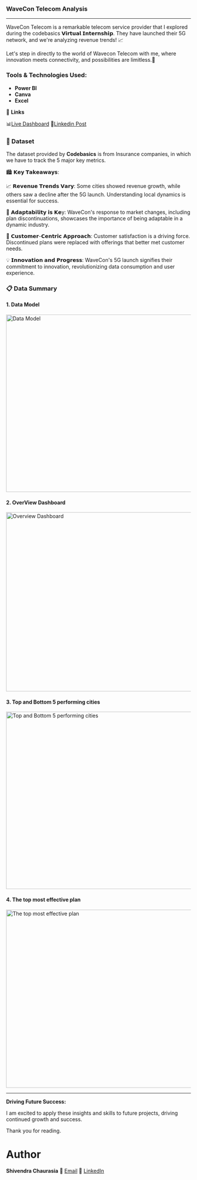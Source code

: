 ### **WaveCon Telecom Analysis**
---
WaveCon Telecom is a remarkable telecom service provider that I explored during the codebasics 𝗩𝗶𝗿𝘁𝘂𝗮𝗹 𝗜𝗻𝘁𝗲𝗿𝗻𝘀𝗵𝗶𝗽. They have launched their 5G network, and we're analyzing revenue trends! 📈

Let's step in directly to the world of Wavecon Telecom with me, where innovation meets connectivity, and possibilities are limitless.💫

###  **Tools & Technologies Used:**

* **Power BI**
* **Canva**
* **Excel**

📎 **Links**

📊[Live Dashboard](https://app.powerbi.com/groups/me/reports/336c839e-a307-46a4-a135-d91bd871fffb/ReportSection16b73cde20cf3ed17b51?experience=power-bi)
💼[Linkedin Post](https://www.linkedin.com/feed/update/urn:li:activity:7353619875921121282/)

### 📂 Dataset

The dataset provided by **Codebasics** is from Insurance companies, in which we have to track the 5 major key metrics.

🏙️ 𝗞𝗲𝘆 𝗧𝗮𝗸𝗲𝗮𝘄𝗮𝘆𝘀:

📈 𝗥𝗲𝘃𝗲𝗻𝘂𝗲 𝗧𝗿𝗲𝗻𝗱𝘀 𝗩𝗮𝗿𝘆: Some cities showed revenue growth, while others saw a decline after the 5G launch. Understanding local dynamics is essential for success.

🔄 𝗔𝗱𝗮𝗽𝘁𝗮𝗯𝗶𝗹𝗶𝘁𝘆 𝗶𝘀 𝗞𝗲y: WaveCon's response to market changes, including plan discontinuations, showcases the importance of being adaptable in a dynamic industry.

👥 𝗖𝘂𝘀𝘁𝗼𝗺𝗲𝗿-𝗖𝗲𝗻𝘁𝗿𝗶𝗰 𝗔𝗽𝗽𝗿𝗼𝗮𝗰𝗵: Customer satisfaction is a driving force. Discontinued plans were replaced with offerings that better met customer needs.

💡 𝗜𝗻𝗻𝗼𝘃𝗮𝘁𝗶𝗼𝗻 𝗮𝗻𝗱 𝗣𝗿𝗼𝗴𝗿𝗲𝘀𝘀: WaveCon's 5G launch signifies their commitment to innovation, revolutionizing data consumption and user experience.

###  📋 Data Summary

#### 1. **Data Model**

<img width="824" height="482" alt="Data Model" src="https://github.com/user-attachments/assets/a18b0e62-1416-4754-9cbe-81b21b417d2f" />

#### 2. **OverView Dashboard**

<img width="636" height="487" alt="Overview Dashboard" src="https://github.com/user-attachments/assets/592112de-c2db-45fd-9e5d-28cb92fca365" />

#### 3. **Top and Bottom 5 performing cities**

<img width="638" height="482" alt="Top and Bottom 5 performing cities" src="https://github.com/user-attachments/assets/b1b557b3-11c7-4bae-a33f-5bf6bd1ecf8e" />

#### 4. **The top most effective plan**

<img width="641" height="484" alt="The top most effective plan" src="https://github.com/user-attachments/assets/56094e73-2ae4-4ff1-9b54-4b190f56a7b9" />

---

**Driving Future Success:**

I am excited to apply these insights and skills to future projects, driving continued growth and success.

Thank you for reading.

# Author
**Shivendra Chaurasia**
📧 [Email](shivendrachaurasia855gmail.com)
🔗 [LinkedIn](https://www.linkedin.com/in/shivendrachaurasia)
